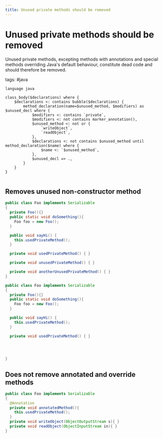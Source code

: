 ```yaml
---
title: Unused private methods should be removed
---
```


# Unused private methods should be removed

Unused private methods, excepting methods with annotations and special methods overriding Java's default behaviour, constitute dead code and should therefore be removed.

tags: #java

```grit
language java

class_body($declarations) where {
    $declarations <: contains bubble($declarations) {
        method_declaration(name=$unused_method, $modifiers) as $unused_decl where {
            $modifiers <: contains `private`,
            $modifiers <: not contains marker_annotation(),
            $unused_method <: not or {
                `writeObject`,
                `readObject`,
            },
            $declarations <: not contains $unused_method until method_declaration($name) where {
                $name <: `$unused_method`,
            },
            $unused_decl => .,
        }
    }
}


```

## Removes unused non-constructor method

```java
public class Foo implements Serializable
{
  private Foo(){}
  public static void doSomething(){
    Foo foo = new Foo();
  }

  public void sayHi() {
    this.usedPrivateMethod();
  }

  private void usedPrivateMethod() { }

  private void unusedPrivateMethod() { }

  private void anotherUnusedPrivateMethod() { }
}
```

```java
public class Foo implements Serializable
{
  private Foo(){}
  public static void doSomething(){
    Foo foo = new Foo();
  }

  public void sayHi() {
    this.usedPrivateMethod();
  }

  private void usedPrivateMethod() { }

  

  
}
```

## Does not remove annotated and override methods

```java
public class Foo implements Serializable
{
  @Annotation
  private void annotatedMethod(){ 
    this.usedPrivateMethod();
  }
  private void writeObject(ObjectOutputStream s){ } 
  private void readObject(ObjectInputStream in){ } 
}
```
